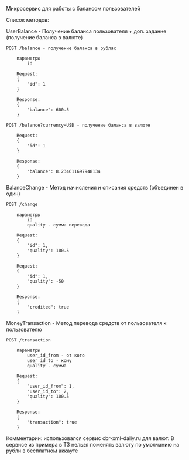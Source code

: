 Микросервис для работы с балансом пользователей

Список методов:

UserBalance - Получение баланса пользователя +  доп. задание (получение баланса в валюте)

    POST /balance - получение баланса в рублях

        параметры 
            id

        Request:
        {
            "id": 1
        }

        Response:
        {
            "balance": 600.5
        }

    POST /balance?currency=USD - получение баланса в валюте

        Request:
        {
            "id": 1
        }

        Response:
        {
            "balance": 8.234611697948134
        }


BalanceChange - Метод начисления и списания средств (объединен в один)

    POST /change

        параметры 
            id
            quality - сумма перевода

        Request:
        {
            "id": 1,
            "quality": 100.5
        }

        Request: 
        {
            "id": 1,
            "quality": -50
        }

        Response:
        {
            "credited": true
        }

MoneyTransaction - Метод перевода средств от пользователя к пользователю

    POST /transaction

        параметры 
            user_id_from - от кого
            user_id_to - кому
            quality - сумма

        Request:
        {
            "user_id_from": 1,
            "user_id_to": 2,
            "quality": 100.5
        }

        Response:
        {
            "transaction": true
        }

Комментарии: использовался сервис cbr-xml-daily.ru для валют. В сервисе из примера в ТЗ нельзя поменять валюту по умолчанию на рубли в бесплатном аккауте